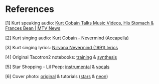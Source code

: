# References

[1] Kurt speaking audio: [Kurt Cobain Talks Music Videos, His Stomach & Frances Bean | MTV News](https://www.youtube.com/watch?v=hJtm9HomKdE&ab_channel=MTV)

[2] Kurt singing audio: [Kurt Cobain - Nevermind (Accapella)](https://www.youtube.com/watch?v=c7ZaVJLTt3E&ab_channel=CurmodgeonNIRVANA)

[3] Kurt singing lyrics: [Nirvana Nevermind (1991) lyrics](https://www.azlyrics.com/n/nirvana.html)

[4] Original Tacotron2 notebooks: [training](https://colab.research.google.com/drive/14X73UiywnoL9VS30iPDcX4WXxwZWv2e2#scrollTo=1lP4tdlKEEqU) & [synthesis](https://colab.research.google.com/drive/14X73UiywnoL9VS30iPDcX4WXxwZWv2e2#scrollTo=1lP4tdlKEEqU)

[5] Star Shopping - Lil Peep: [instrumental](https://www.youtube.com/watch?v=BJ47pVfmIqE&ab_channel=kryptik) & [vocals](https://www.youtube.com/watch?v=9s4pr-pG0VE&ab_channel=Zapte)

[6] Cover photo: [original](https://soundcloud.com/joel-j01/lil-peep-x-kurt-cobain-savethat-shit) & tutorials ([stars](https://www.youtube.com/watch?v=WrYI_oN50Bw&list=PLdgRczjVRR3pLMjQ1OkGr1q4VUC9ZhzVA&index=5&t=16s&ab_channel=BlueLightningTVPhotoshop) & [neon](https://www.youtube.com/watch?v=ouOUM6LEZ78&ab_channel=BlueLightningTVPhotoshop))
